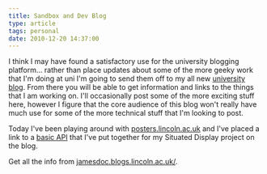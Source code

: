 ```yaml
---
title: Sandbox and Dev Blog
type: article
tags: personal
date: 2010-12-20 14:37:00
---
```


I think I may have found a satisfactory use for the university blogging platform... rather than place updates about some of the more geeky work that I'm doing at uni I'm going to send them off to my all new <a href="http://jamesdoc.blogs.lincoln.ac.uk/">university blog</a>. From there you will be able to get information and links to the things that I am working on. I'll occasionally post some of the more exciting stuff here, however I figure that the core audience of this blog won't really have much use for some of the more technical stuff that I'm looking to post.

Today I've been playing around with <a href="http://posters.lincoln.ac.uk/">posters.lincoln.ac.uk</a> and I've placed a link to a <a href="http://jamesdoc.blogs.lincoln.ac.uk/2010/12/20/posters/">basic API</a> that I've put together for my Situated Display project on the blog.

Get all the info from <a href="http://jamesdoc.blogs.lincoln.ac.uk/">jamesdoc.blogs.lincoln.ac.uk/</a>.
